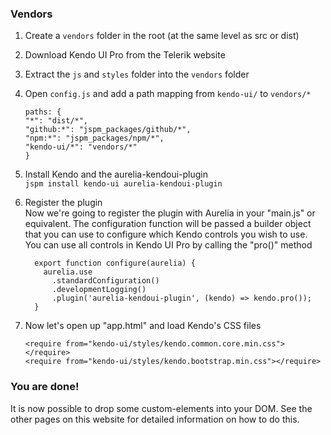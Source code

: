 ### Vendors

1. Create a `vendors` folder in the root (at the same level as src or dist)
2. Download Kendo UI Pro from the Telerik website
3. Extract the `js` and `styles` folder into the `vendors` folder
4. Open `config.js` and add a path mapping from `kendo-ui/` to `vendors/*`
    ```
    paths: {
    "*": "dist/*",
    "github:*": "jspm_packages/github/*",
    "npm:*": "jspm_packages/npm/*",
    "kendo-ui/*": "vendors/*"
    }
    ```

5. Install Kendo and the aurelia-kendoui-plugin  
`jspm install kendo-ui aurelia-kendoui-plugin`

6. Register the plugin  
Now we're going to register the plugin with Aurelia in your "main.js" or equivalent. The configuration function will be passed a builder object that you can use to configure which Kendo controls you wish to use. You can use all controls in Kendo UI Pro by calling the "pro()" method

    ```
      export function configure(aurelia) {
        aurelia.use
          .standardConfiguration()
          .developmentLogging()
          .plugin('aurelia-kendoui-plugin', (kendo) => kendo.pro());
      }
    ```

7. Now let's open up "app.html" and load Kendo's CSS files

    ```
    <require from="kendo-ui/styles/kendo.common.core.min.css"></require>
    <require from="kendo-ui/styles/kendo.bootstrap.min.css"></require>
    ```

### You are done!
It is now possible to drop some custom-elements into your DOM. See the other pages on this website for detailed information on how to do this.
